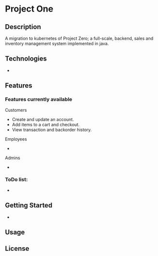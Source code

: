 # Project One

## Description

A migration to kubernetes of Project Zero; a full-scale, backend, sales and inventory management system implemented in java.

## Technologies

*

## Features
### Features currently available
Customers
* Create and update an account.
* Add items to a cart and checkout.
* View transaction and backorder history.

Employees

* 

Admins

* 

### ToDo list:
*

## Getting Started

>

-

## Usage

>

## License

